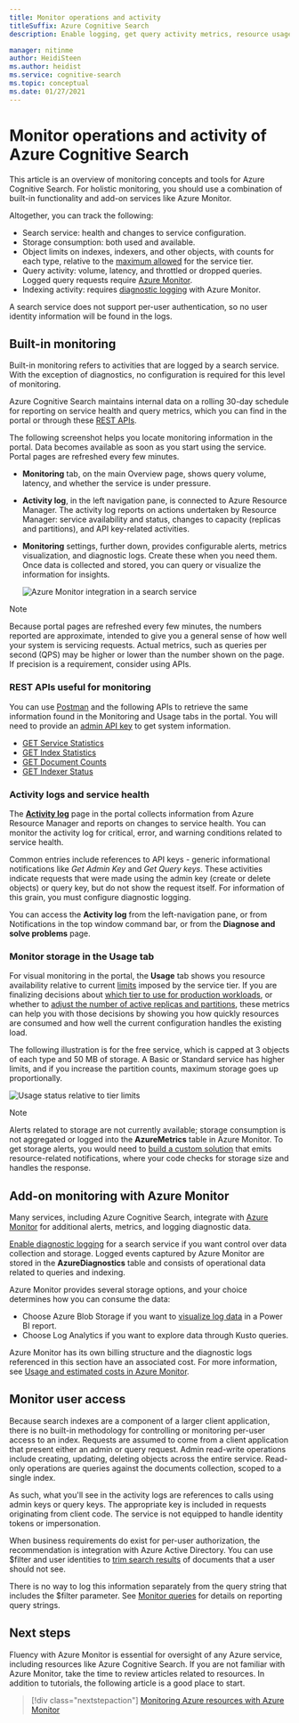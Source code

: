 ```yaml
---
title: Monitor operations and activity
titleSuffix: Azure Cognitive Search
description: Enable logging, get query activity metrics, resource usage, and other system data from an Azure Cognitive Search service.

manager: nitinme
author: HeidiSteen
ms.author: heidist
ms.service: cognitive-search
ms.topic: conceptual
ms.date: 01/27/2021
---
```


# Monitor operations and activity of Azure Cognitive Search

This article is an overview of monitoring concepts and tools for Azure Cognitive Search. For holistic monitoring, you should use a combination of built-in functionality and add-on services like Azure Monitor.

Altogether, you can track the following:

* Search service: health and changes to service configuration.
* Storage consumption: both used and available.
* Object limits on indexes, indexers, and other objects, with counts for each type, relative to the [maximum allowed](search-limits-quotas-capacity.md) for the service tier.
* Query activity: volume, latency, and throttled or dropped queries. Logged query requests require [Azure Monitor](#add-azure-monitor).
* Indexing activity: requires [diagnostic logging](#add-azure-monitor) with Azure Monitor.

A search service does not support per-user authentication, so no user identity information will be found in the logs.

## Built-in monitoring

Built-in monitoring refers to activities that are logged by a search service. With the exception of diagnostics, no configuration is required for this level of monitoring.

Azure Cognitive Search maintains internal data on a rolling 30-day schedule for reporting on service health and query metrics, which you can find in the portal or through these [REST APIs](#monitoring-apis).

The following screenshot helps you locate monitoring information in the portal. Data becomes available as soon as you start using the service. Portal pages are refreshed every few minutes.

* **Monitoring** tab, on the main Overview page, shows query volume, latency, and whether the service is under pressure.
* **Activity log**, in the left navigation pane, is connected to Azure Resource Manager. The activity log reports on actions undertaken by Resource Manager: service availability and status, changes to capacity (replicas and partitions), and API key-related activities.
* **Monitoring** settings, further down, provides configurable alerts, metrics visualization, and diagnostic logs. Create these when you need them. Once data is collected and stored, you can query or visualize the information for insights.

  ![Azure Monitor integration in a search service](./media/search-monitor-usage/azure-monitor-search.png
 "Azure Monitor integration in a search service")

> [!NOTE]
> Because portal pages are refreshed every few minutes, the numbers reported are approximate, intended to give you a general sense of how well your system is servicing requests. Actual metrics, such as queries per second (QPS) may be higher or lower than the number shown on the page. If precision is a requirement, consider using APIs.

<a name="monitoring-apis"> </a>

### REST APIs useful for monitoring

You can use [Postman](search-get-started-rest.md) and the following APIs to retrieve the same information found in the Monitoring and Usage tabs in the portal. You will need to provide an [admin API key](search-security-api-keys.md) to get system information.

* [GET Service Statistics](/rest/api/searchservice/get-service-statistics)
* [GET Index Statistics](/rest/api/searchservice/get-index-statistics)
* [GET Document Counts](/rest/api/searchservice/count-documents)
* [GET Indexer Status](/rest/api/searchservice/get-indexer-status)

### Activity logs and service health

The [**Activity log**](../azure-monitor/essentials/activity-log.md#view-the-activity-log) page in the portal collects information from Azure Resource Manager and reports on changes to service health. You can monitor the activity log for critical, error, and warning conditions related to service health.

Common entries include references to API keys - generic informational notifications like *Get Admin Key* and *Get Query keys*. These activities indicate requests that were made using the admin key (create or delete objects) or query key, but do not show the request itself. For information of this grain, you must configure diagnostic logging.

You can access the **Activity log** from the left-navigation pane, or from Notifications in the top window command bar, or from the **Diagnose and solve problems** page.

### Monitor storage in the Usage tab

For visual monitoring in the portal, the **Usage** tab shows you resource availability relative to current [limits](search-limits-quotas-capacity.md) imposed by the service tier. If you are finalizing decisions about [which tier to use for production workloads](search-sku-tier.md), or whether to [adjust the number of active replicas and partitions](search-capacity-planning.md), these metrics can help you with those decisions by showing you how quickly resources are consumed and how well the current configuration handles the existing load.

The following illustration is for the free service, which is capped at 3 objects of each type and 50 MB of storage. A Basic or Standard service has higher limits, and if you increase the partition counts, maximum storage goes up proportionally.

![Usage status relative to tier limits](./media/search-monitor-usage/usage-tab.png
 "Usage status relative to tier limits")

> [!NOTE]
> Alerts related to storage are not currently available; storage consumption is not aggregated or logged into the **AzureMetrics** table in Azure Monitor. To get storage alerts, you would need to [build a custom solution](../azure-monitor/insights/solutions.md) that emits resource-related notifications, where your code checks for storage size and handles the response.

<a name="add-azure-monitor"></a>

## Add-on monitoring with Azure Monitor

Many services, including Azure Cognitive Search, integrate with [Azure Monitor](../azure-monitor/index.yml) for additional alerts, metrics, and logging diagnostic data. 

[Enable diagnostic logging](search-monitor-logs.md) for a search service if you want control over data collection and storage. Logged events captured by Azure Monitor are stored in the **AzureDiagnostics** table and consists of operational data related to queries and indexing.

Azure Monitor provides several storage options, and your choice determines how you can consume the data:

* Choose Azure Blob Storage if you want to [visualize log data](search-monitor-logs-powerbi.md) in a Power BI report.
* Choose Log Analytics if you want to explore data through Kusto queries.

Azure Monitor has its own billing structure and the diagnostic logs referenced in this section have an associated cost. For more information, see [Usage and estimated costs in Azure Monitor](../azure-monitor//usage-estimated-costs.md).

## Monitor user access

Because search indexes are a component of a larger client application, there is no built-in methodology for controlling or monitoring per-user access to an index. Requests are assumed to come from a client application that present either an admin or query request. Admin read-write operations include creating, updating, deleting objects across the entire service. Read-only operations are queries against the documents collection, scoped to a single index. 

As such, what you'll see in the activity logs are references to calls using admin keys or query keys. The appropriate key is included in requests originating from client code. The service is not equipped to handle identity tokens or impersonation.

When business requirements do exist for per-user authorization, the recommendation is integration with Azure Active Directory. You can use $filter and user identities to [trim search results](search-security-trimming-for-azure-search-with-aad.md) of documents that a user should not see. 

There is no way to log this information separately from the query string that includes the $filter parameter. See [Monitor queries](search-monitor-queries.md) for details on reporting query strings.

## Next steps

Fluency with Azure Monitor is essential for oversight of any Azure service, including resources like Azure Cognitive Search. If you are not familiar with Azure Monitor, take the time to review articles related to resources. In addition to tutorials, the following article is a good place to start.

> [!div class="nextstepaction"]
> [Monitoring Azure resources with Azure Monitor](../azure-monitor/essentials/monitor-azure-resource.md)